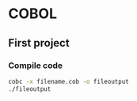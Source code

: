 # COBOL

## First project

### Compile code
```bash
cobc -x filename.cob -o fileoutput
./fileoutput


